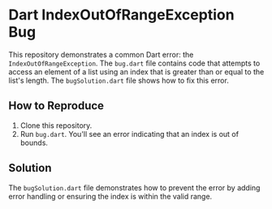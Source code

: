 # Dart IndexOutOfRangeException Bug

This repository demonstrates a common Dart error: the `IndexOutOfRangeException`. The `bug.dart` file contains code that attempts to access an element of a list using an index that is greater than or equal to the list's length.  The `bugSolution.dart` file shows how to fix this error.

## How to Reproduce

1. Clone this repository.
2. Run `bug.dart`. You'll see an error indicating that an index is out of bounds.

## Solution

The `bugSolution.dart` file demonstrates how to prevent the error by adding error handling or ensuring the index is within the valid range.